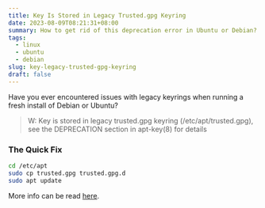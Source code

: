 ```yaml
---
title: Key Is Stored in Legacy Trusted.gpg Keyring
date: 2023-08-09T08:21:31+08:00
summary: How to get rid of this deprecation error in Ubuntu or Debian?
tags:
  - linux
  - ubuntu
  - debian
slug: key-legacy-trusted-gpg-keyring
draft: false
---
```


Have you ever encountered issues with legacy keyrings when running a fresh install of Debian or Ubuntu?

> W: Key is stored in legacy trusted.gpg keyring (/etc/apt/trusted.gpg), see the DEPRECATION section in apt-key(8) for details

### The Quick Fix

```bash
cd /etc/apt
sudo cp trusted.gpg trusted.gpg.d
sudo apt update
```

More info can be read [here](https://stackoverflow.com/questions/73570418/w-key-is-stored-in-legacy-trusted-gpg-keyring-etc-apt-trusted-gpg-see-the-d).
